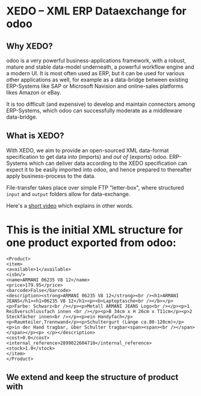 # XEDO – XML ERP Dataexchange for odoo

## Why XEDO?

odoo is a very powerful business-applications framework, with a robust, mature and stable data-model underneath, a powerful workflow engine and a modern UI. It is most often used as ERP, but it can be used for various other applications as well, for example as a data-bridge between existing ERP-Systems like SAP or Microsoft Navision and online-sales platforms likes Amazon or eBay.

It is too difficult (and expensive) to develop and maintain connectors among ERP-Systems, which odoo can successfully moderate as a middleware data-bridge.

## What is XEDO?

With XEDO, we aim to provide an open-sourced XML data-format specification to get data _into_ (imports) and _out of_ (exports) odoo. ERP-Systems which can deliver data according to the XEDO specification can expect it to be easily imported into odoo, and hence prepared to thereafter apply business-process to the data.

File-transfer takes place over simple FTP "letter-box", where structured `input` and `output` folders allow for data-exchange.

Here's a [short video](https://www.simplify-erp.com/video/xedo-xml-import-u-export-von-erp-systemen-mit-odoo/) which explains in other words.

# This is the initial XML structure for one product exported from odoo:
```
<Product>
<item>
<available>1</available>
<isbn/>
<name>ARMANI 06235 V8 12</name>
<price>179.95</price>
<barcode>False</barcode>
<description><strong>ARMANI 06235 V8 12</strong><br /><h1>ARMANI JEANS</h1><h1>06235 V8 12</h1><p><b>Laptoptasche<br /></b></p><p>Farbe: Schwarz<br /></p><p>Metall ARMANI JEANS Logo<br /></p><p>1 Reißverschlussfach innen <br /></p><p>B 34cm x H 26cm x T11cm</p><p>2 Steckfächer innen<br /></p><p>ein Handyfach</p><p>Raumteiler,Trennwand</p><p>Schultergurt (Länge ca.80-120cm)</p><p>in der Hand tragbar, über Schulter tragbar<span><span><br /></span></span></p><p> </p></description>
<cost>0.0</cost>
<internal_reference>2899022604710</internal_reference>
<stock>1.0</stock>
</item>
</Product>
```
## We extend and keep the structure of product with <item>
